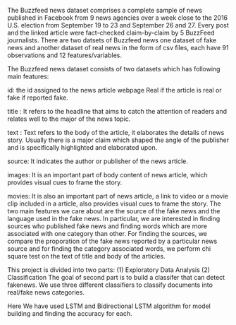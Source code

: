 The Buzzfeed news dataset comprises a complete sample of news published in Facebook from 9 news agencies over a week close to the 2016 U.S. election from September 19 to 23 and September 26 and 27. Every post and the linked article were fact-checked claim-by-claim by 5 BuzzFeed journalists. There are two datsets of Buzzfeed news one dataset of fake news and another dataset of real news in the form of csv files, each have 91 observations and 12 features/variables.

The Buzzfeed news dataset consists of two datasets which has following main features:

id: the id assigned to the news article webpage Real if the article is real or fake if reported fake.

title : It refers to the headline that aims to catch the attention of readers and relates well to the major of the news topic.

text : Text refers to the body of the article, it elaborates the details of news story. Usually there is a major claim which shaped the angle of the publisher and is specifically highlighted and elaborated upon.

source: It indicates the author or publisher of the news article.

images: It is an important part of body content of news article, which provides visual cues to frame the story.

movies: It is also an important part of news article, a link to video or a movie clip included in a article, also provides visual cues to frame the story.
The two main features we care about are the source of the fake news and the language used in the fake news. In particular, we are interested in finding sources who published fake news and finding words which are more associated with one category than other. For finding the sources, we compare the proporation of the fake news reported by a particular news source and for finding the category associated words, we perform chi square test on the text of title and body of the articles.

This project is divided into two parts: (1) Exploratory Data Analysis (2) Classification The goal of second part is to build a classifer that can detect fakenews. We use three different classifiers to classify documents into real/fake news categories.

Here We have used LSTM and Bidirectional LSTM algorithm for model building and finding the accuracy for each.
